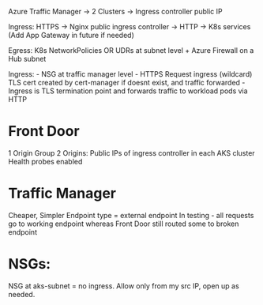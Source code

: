 Azure Traffic Manager -> 2 Clusters -> Ingress controller public IP

Ingress: HTTPS -> Nginx public ingress controller -> HTTP -> K8s services (Add App Gateway in future if needed)

Egress: K8s NetworkPolicies OR UDRs at subnet level + Azure Firewall on a Hub subnet

Ingress:
    - NSG at traffic manager level
    - HTTPS Request ingress (wildcard) TLS cert created by cert-manager if doesnt exist, and traffic forwarded
    - Ingress is TLS termination point and forwards traffic to workload pods via HTTP

# Front Door
1 Origin Group
2 Origins: Public IPs of ingress controller in each AKS cluster
Health probes enabled

# Traffic Manager
Cheaper, Simpler
Endpoint type = external endpoint
In testing - all requests go to working endpoint whereas Front Door still routed some to broken endpoint

# NSGs:
NSG at aks-subnet = no ingress. Allow only from my src IP, open up as needed.